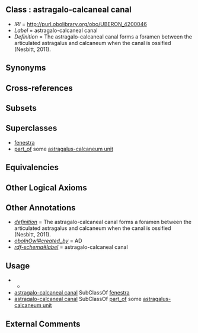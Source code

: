 
## Class : astragalo-calcaneal canal

 * *IRI* = http://purl.obolibrary.org/obo/UBERON_4200046
 * *Label* = astragalo-calcaneal canal
 * *Definition* = The astragalo-calcaneal canal forms a foramen between the articulated astragalus and calcaneum when the canal is ossified (Nesbitt, 2011). 

## Synonyms


## Cross-references


## Subsets


## Superclasses

 * [fenestra](../../UBERON/05/UBERON_0004705.md)
 * [part_of](../../BFO/50/BFO_0000050.md) some [astragalus-calcaneum unit](../../UBERON/21/UBERON_4200021.md)

## Equivalencies


## Other Logical Axioms


## Other Annotations

 * *[definition](../../IAO/15/IAO_0000115.md)* = The astragalo-calcaneal canal forms a foramen between the articulated astragalus and calcaneum when the canal is ossified (Nesbitt, 2011). 
 * *[oboInOwl#created_by](../../oboInOwl#created/by/oboInOwl#created_by.md)* = AD
 * *[rdf-schema#label](../../el/rdf-schema#label.md)* = astragalo-calcaneal canal

## Usage

 * -
 * [astragalo-calcaneal canal](../../UBERON/46/UBERON_4200046.md) SubClassOf [fenestra](../../UBERON/05/UBERON_0004705.md)
 * [astragalo-calcaneal canal](../../UBERON/46/UBERON_4200046.md) SubClassOf [part_of](../../BFO/50/BFO_0000050.md) some [astragalus-calcaneum unit](../../UBERON/21/UBERON_4200021.md)

## External Comments

